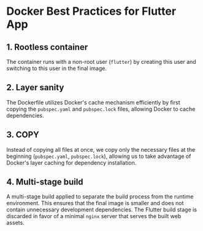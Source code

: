 # Docker Best Practices for Flutter App

## 1. Rootless container
The container runs with a non-root user (`flutter`) by creating this user and switching to this user in the final image.

## 2. Layer sanity
The Dockerfile utilizes Docker's cache mechanism efficiently by first copying the `pubspec.yaml` and `pubspec.lock` files, allowing Docker to cache dependencies.

## 3. COPY
Instead of copying all files at once, we copy only the necessary files at the beginning (`pubspec.yaml`, `pubspec.lock`), allowing us to take advantage of Docker's layer caching for dependency installation.

## 4. Multi-stage build
A multi-stage build applied to separate the build process from the runtime environment. This ensures that the final image is smaller and does not contain unnecessary development dependencies. The Flutter build stage is discarded in favor of a minimal `nginx` server that serves the built web assets.
